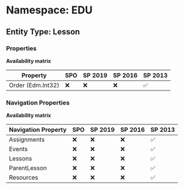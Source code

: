 # Namespace: EDU

## Entity Type: Lesson

### Properties

**Availability matrix**

Property | SPO | SP 2019 | SP 2016 | SP 2013
----------|-----|---------|---------|--------
Order (Edm.Int32) | ❌ | ❌ | ❌ | ✅

### Navigation Properties

**Availability matrix**

Navigation Property | SPO | SP 2019 | SP 2016 | SP 2013
----------|-----|---------|---------|--------
Assignments | ❌ | ❌ | ❌ | ✅
Events | ❌ | ❌ | ❌ | ✅
Lessons | ❌ | ❌ | ❌ | ✅
ParentLesson | ❌ | ❌ | ❌ | ✅
Resources | ❌ | ❌ | ❌ | ✅
